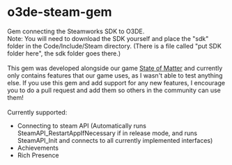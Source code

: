 # o3de-steam-gem
Gem connecting the Steamworks SDK to O3DE.\
Note: You will need to download the SDK yourself and place the "sdk" folder in the Code/Include/Steam directory. (There is a file called "put SDK folder here", the sdk folder goes there.)\
\
This gem was developed alongside our game [State of Matter](https://store.steampowered.com/app/2844240/State_of_Matter/) and currently only contains features that our game uses, as I wasn't able to test anything else. If you use this gem and add support for any new features, I encourage you to do a pull request and add them so others in the community can use them!\
\
Currently supported:

 - Connecting to steam API (Automatically runs SteamAPI_RestartAppIfNecessary if in release mode, and runs SteamAPI_Init and connects to all currently implemented interfaces)
 - Achievements
 - Rich Presence
